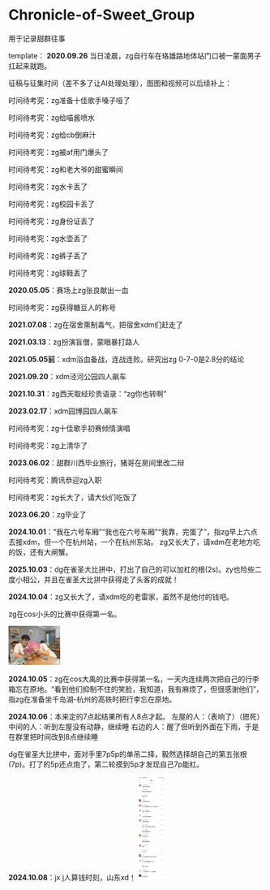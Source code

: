 # Chronicle-of-Sweet_Group

用于记录甜群往事

template： **2020.09.26** 当日凌晨，zg自行车在珞雄路地体站门口被一蒙面男子扛起来就跑。

征稿与征集时间（差不多了让AI处理处理），图图和视频可以后续补上：

时间待考究：zg准备十佳歌手嗓子哑了

时间待考究：zg给喵酱喷水

时间待考究：zg给cb倒麻汁

时间待考究：zg被af用门爆头了

时间待考究：zg和老大爷的甜蜜瞬间

时间待考究：zg水卡丢了

时间待考究：zg校园卡丢了

时间待考究：zg身份证丢了

时间待考究：zg水壶丢了

时间待考究：zg裤子丢了

时间待考究：zg球鞋丢了

**2020.05.05**：赛场上zg张良献出一血

时间待考究：zg获得糖豆人的称号

**2021.07.08**：zg在宿舍熏制毒气，把宿舍xdm们赶走了

**2021.03.13**：zg扮演盲僧，蒙眼暴打路人

**2021.05.05前**：xdm浴血备战，连战连败。研究出zg 0-7-0是2.8分的结论

**2021.09.20**：xdm泾河公园四人飙车

**2021.10.31**：zg西天取经珍贵语录：“zg你也转啊”

**2023.02.17**：xdm园博园四人飙车

时间待考究：zg十佳歌手初赛倾情演唱

时间待考究：zg上清华了

**2023.06.02**：甜群川西毕业旅行，猪哥在房间里改二辩

时间待考究：腾讯恭迎zg入职

时间待考究：zg长大了，请大伙们吃饭了

**2023.06.20**：zg毕业了

**2024.10.01**：“我在六号车厢”“我也在六号车厢”“我靠，完蛋了”，指zg早上六点去接xdm，但一个在杭州站，一个在杭州东站。
zg又长大了，请xdm在老地方吃的饭，还有大闸蟹。

**2025.10.03**：dg在雀圣大比拼中，打出了自己的可以加杠的根(2s)。zy也险些二度小相公，并且在雀圣大比拼中获得走了头客的成就！

**2024.10.04**：zg又长大了，请xdm吃的老雷家，虽然不是他付的钱吧。

zg在cos小头的比赛中获得第一名。

<img src="./pic/smallhead.jpg" style="zoom:10%;" />

**2024.10.05**：zg在cos大禹的比赛中获得第一名，一天内连续两次把自己的行李箱忘在原地。“看到他们抑制不住的笑脸，我知道，我有麻烦了，但很感谢他们”，指zg在准备坐千岛湖-杭州的高铁时把行李忘在原地。

**2024.10.06**：本来定的7点起结果所有人8点才起。
左屋的人：（表响了）（摁死）
中间的人：听到左屋没有动静，继续睡
右边的人：醒了但听到外面在下雨，于是在群里把时间改到8点继续睡

dg在雀圣大比拼中，面对手里7p5p的单吊二择，毅然选择胡自己的第五张根(7p)。打了的5p还点炮了，第二轮摸到5p才发现自己7p能杠。

**2024.10.08**：jx j人算钱时刻，山东xd！
<img src="./pic/2024-10-08-wx.jpg" style="zoom:20%;" />


